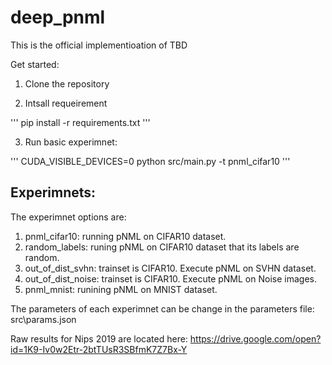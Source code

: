 # deep_pnml


This is the official implementioation of TBD


Get started:

1. Clone the repository

2. Intsall requeirement 

'''
pip install -r requirements.txt
'''

3. Run basic experimnet:

'''
CUDA_VISIBLE_DEVICES=0 python src/main.py -t pnml_cifar10
'''

## Experimnets:

The experimnet options are:

1. pnml_cifar10: running pNML on CIFAR10 dataset.
2. random_labels: runing pNML on CIFAR10 dataset that its labels are random.
3. out_of_dist_svhn: trainset is CIFAR10. Execute pNML on SVHN dataset.
4. out_of_dist_noise:  trainset is CIFAR10. Execute pNML on Noise images.
5. pnml_mnist: runining pNML on MNIST dataset.

The parameters of each experimnet can be change in the parameters file: src\params.json

Raw results for Nips 2019 are located here:
https://drive.google.com/open?id=1K9-Iv0w2Etr-2btTUsR3SBfmK7Z7Bx-Y

